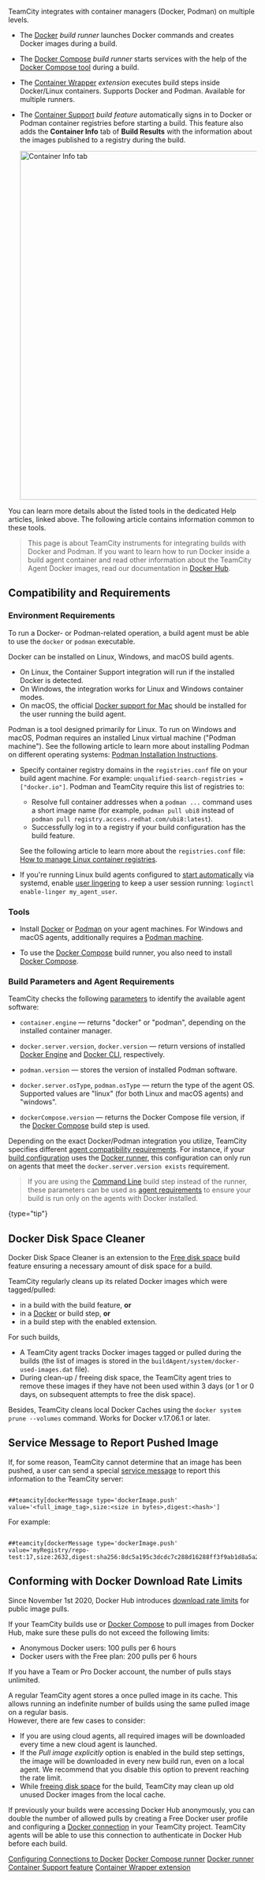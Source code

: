 [//]: # (title: Integrating TeamCity with Container Managers)
[//]: # (auxiliary-id: Integrating TeamCity with Docker and Podman)

TeamCity integrates with container managers (Docker, Podman) on multiple levels.

* The [Docker](docker.md) _build runner_ launches Docker commands and creates Docker images during a build.
* The [Docker Compose](docker-compose.md) _build runner_ starts services with the help of the [Docker Compose tool](https://docs.docker.com/compose/) during a build.
* The [Container Wrapper](container-wrapper.md) _extension_ executes build steps inside Docker/Linux containers. Supports Docker and Podman. Available for multiple runners.
* The [Container Support](container-support.md) _build feature_ automatically signs in to Docker or Podman container registries before starting a build. This feature also adds the __Container Info__ tab of __Build Results__ with the information about the images published to a registry during the build.

    <img src="dk-containerInfoTab.png" width="706" alt="Container Info tab"/>

You can learn more details about the listed tools in the dedicated Help articles, linked above. The following article contains information common to these tools.

>This page is about TeamCity instruments for integrating builds with Docker and Podman. If you want to learn how to run Docker inside a build agent container and read other information about the TeamCity Agent Docker images, read our documentation in [Docker Hub](https://hub.docker.com/r/jetbrains/teamcity-agent/).

## Compatibility and Requirements

### Environment Requirements

To run a Docker- or Podman-related operation, a build agent must be able to use the `docker` or `podman` executable.

Docker can be installed on Linux, Windows, and macOS build agents.

* On Linux, the Container Support integration will run if the installed Docker is detected.
* On Windows, the integration works for Linux and Windows container modes.
* On macOS, the official [Docker support for Mac](https://docs.docker.com/docker-for-mac/install/) should be installed for the user running the build agent.

Podman is a tool designed primarily for Linux. To run on Windows and macOS, Podman requires an installed Linux virtual machine ("Podman machine"). See the following article to learn more about installing Podman on different operating systems: [Podman Installation Instructions](https://podman.io/docs/installation).

* Specify container registry domains in the `registries.conf` file on your build agent machine. For example: `unqualified-search-registries = ["docker.io"]`. Podman and TeamCity require this list of registries to:

  * Resolve full container addresses when a `podman ...` command uses a short image name (for example, `podman pull ubi8` instead of `podman pull registry.access.redhat.com/ubi8:latest`).
  * Successfully log in to a registry if your build configuration has the [](container-support.md) build feature.
  
  See the following article to learn more about the `registries.conf` file: [How to manage Linux container registries](https://www.redhat.com/sysadmin/manage-container-registries).

* If you're running Linux build agents configured to [start automatically](start-teamcity-agent.md#Automatic+Agent+Start+Under+Linux) via systemd, enable [user lingering](https://www.freedesktop.org/software/systemd/man/loginctl.html) to keep a user session running: `loginctl enable-linger my_agent_user`.



### Tools

* Install [Docker](https://docs.docker.com/engine/installation/) or [Podman](https://podman.io) on your agent machines. For Windows and macOS agents, additionally requires a [Podman machine](https://podman.io/docs/installation).

* To use the [Docker Compose](docker-compose.md) build runner, you also need to install [Docker Compose](https://docs.docker.com/compose/install/).

### Build Parameters and Agent Requirements

TeamCity checks the following [parameters](configuring-build-parameters.md) to identify the available agent software:

* `container.engine` — returns "docker" or "podman", depending on the installed container manager.

* `docker.server.version`, `docker.version` — return versions of installed [Docker Engine](https://docs.docker.com/engine/reference/commandline/dockerd/)  and [Docker CLI](https://docs.docker.com/engine/reference/commandline/docker/), respectively.

* `podman.version` — stores the version of installed Podman software.

* `docker.server.osType`, `podman.osType` — return the type of the agent OS. Supported values are "linux" (for both Linux and macOS agents) and "windows".

* `dockerCompose.version` — returns the Docker Compose file version, if the [Docker Compose](docker-compose.md) build step is used.

Depending on the exact Docker/Podman integration you utilize, TeamCity specifies different [agent compatibility requirements](configuring-agent-requirements.md). For instance, if your [build configuration](managing-builds.md) uses the [Docker runner](docker.md), this configuration can only run on agents that meet the `docker.server.version exists` requirement.


> If you are using the [Command Line](command-line.md) build step instead of the [](docker.md) runner, these parameters can be used as [agent requirements](agent-requirements.md) to ensure your build is run only on the agents with Docker installed.
> 
{type="tip"}




## Docker Disk Space Cleaner

Docker Disk Space Cleaner is an extension to the [Free disk space](free-disk-space.md) build feature ensuring a necessary amount of disk space for a build.

TeamCity regularly cleans up its related Docker images which were tagged/pulled:
* in a build with the [](container-support.md) build feature, __or__
* in a [Docker](docker.md) or [](docker-compose.md) build step, __or__
* in a build step with the enabled [](container-wrapper.md) extension.

For such builds,  

* A TeamCity agent tracks Docker images tagged or pulled during the builds (the list of images is stored in the `buildAgent/system/docker-used-images.dat` file).
* During clean-up / freeing disk space, the TeamCity agent tries to remove these images if they have not been used within 3 days (or 1 or 0 days, on subsequent attempts to free the disk space).

Besides, TeamCity cleans local Docker Caches using the `docker system prune --volumes` command. Works for Docker v.17.06.1 or later.

## Service Message to Report Pushed Image

If, for some reason, TeamCity cannot determine that an image has been pushed, a user can send a special [service message](service-messages.md) to report this information to the TeamCity server:

```Shell

##teamcity[dockerMessage type='dockerImage.push' value='<full_image_tag>,size:<size in bytes>,digest:<hash>']

```

For example:

```Shell

##teamcity[dockerMessage type='dockerImage.push' value='myRegistry/repo-test:17,size:2632,digest:sha256:8dc5a195c3dcdc7c288d16288ff3f9ab1d8a5a230e09afb9c8dc9215e861aa55']
```

## Conforming with Docker Download Rate Limits

Since November 1st 2020, Docker Hub introduces [download rate limits](https://docs.docker.com/docker-hub/download-rate-limit/) for public image pulls.

If your TeamCity builds use [](container-wrapper.md) or [Docker Compose](docker-compose.md) to pull images from Docker Hub, make sure these pulls do not exceed the following limits:

* Anonymous Docker users: 100 pulls per 6 hours
* Docker users with the Free plan: 200 pulls per 6 hours

If you have a Team or Pro Docker account, the number of pulls stays unlimited.

A regular TeamCity agent stores a once pulled image in its cache. This allows running an indefinite number of builds using the same pulled image on a regular basis.   
However, there are few cases to consider:
* If you are using cloud agents, all required images will be downloaded every time a new cloud agent is launched.
* If the _Pull image explicitly_ option is enabled in the build step settings, the image will be downloaded in every new build run, even on a local agent. We recommend that you disable this option to prevent reaching the rate limit.
* While [freeing disk space](free-disk-space.md) for the build, TeamCity may clean up old unused Docker images from the local cache.

If previously your builds were accessing Docker Hub anonymously, you can double the number of allowed pulls by creating a Free Docker user profile and configuring a [Docker connection](configuring-connections-to-docker.md) in your TeamCity project. TeamCity agents will be able to use this connection to authenticate in Docker Hub before each build.

<seealso>
        <category ref="admin-guide">
            <a href="configuring-connections-to-docker.md">Configuring Connections to Docker</a>
            <a href="docker-compose.md">Docker Compose runner</a>
            <a href="docker.md">Docker runner</a>
            <a href="container-support.md">Container Support feature</a>
            <a href="container-wrapper.md">Container Wrapper extension</a>
        </category>
</seealso>